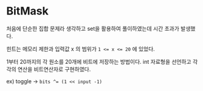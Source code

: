 # BitMask
처음에 단순한 집합 문제라 생각하고 set을 활용하여 풀이하였는데 시간 초과가 발생했다.

힌트는 메모리 제한과 입력값 x 의 범위가 `1 <= x <= 20` 에 있었다.

1부터 20까지의 각 원소를 20개에 비트에 저장하는 방법이다.
int 자료형을 선언하고 각각의 연산을 비트연산자로 구현하였다.

ex) toggle -> `bits ^= (1 << input -1)`
